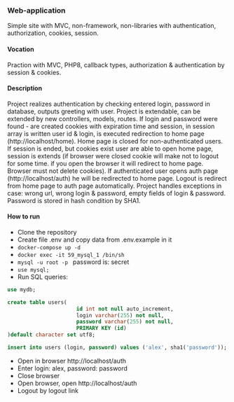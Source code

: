 ### Web-application 
Simple site with MVC, non-framework, non-libraries with authentication, authorization, cookies, session.
#### Vocation
Praction with MVC, PHP8, callback types, authorization & authentication by session & cookies.
#### Description
Project realizes authentication by checking entered login, password in database, outputs greeting with user. Project is 
extendable, can be extended by new controllers, models, routes. If login and password were found  - are created cookies
with expiration time and session, in session array is written user id & login, is executed redirection to home page
(http://localhost/home). Home page is closed for non-authenticated users. If session is ended, but cookies exist 
user are able to open home page, session is extends (if browser were closed cookie will make not to logout for some
time. if you open the browser it will redirect to home page. Browser must not delete cookies). If authenticated 
user opens auth page (http://localhost/auth) he will be redirected to home page. Logout is redirect from home page
to auth page automatically. Project handles exceptions in case: wrong url, wrong login & password, empty fields 
of login & password. Password is stored in hash condition by SHA1.
#### How to run
* Clone the repository 
* Create file .env and copy data from .env.example in it
* ```docker-compose up -d```
* ```docker exec -it 59_mysql_1 /bin/sh```
* ```mysql -u root -p ``` password is: secret
* ```use mysql;```
* Run SQL queries:
```sql
use mydb;

create table users(
                      id int not null auto_increment,
                      login varchar(255) not null,
                      password varchar(255) not null,
                      PRIMARY KEY (id)
)default character set utf8;

insert into users (login, password) values ('alex', sha1('password'));
```
* Open in browser http://localhost/auth
* Enter login: alex, password: password
* Close browser
* Open browser, open http://localhost/auth
* Logout by logout link
